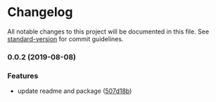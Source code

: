 # Changelog

All notable changes to this project will be documented in this file. See [standard-version](https://github.com/conventional-changelog/standard-version) for commit guidelines.

### 0.0.2 (2019-08-08)


### Features

* update readme and package ([507d18b](https://github.com/Beor18/jwt-peliculas-frontend/commit/507d18b))
